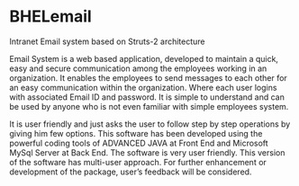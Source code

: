 # BHELemail
Intranet Email system based on Struts-2 architecture  

Email System is a web based application, developed to maintain a quick, easy and secure communication among the employees working in an organization.
It enables the employees to send messages to each other for an easy communication within the organization. Where each user logins with associated Email ID and password. 
It is simple to understand and can be used by anyone who is not even familiar with simple employees system. 

It is user friendly and just asks the user to follow step by step operations by giving him few options.
This software has been developed using the powerful coding tools of ADVANCED JAVA at Front End and Microsoft MySql Server at Back End. 
The software is very user friendly. This version of the software has multi-user approach. For further enhancement or development of the package, user’s feedback will be considered.

